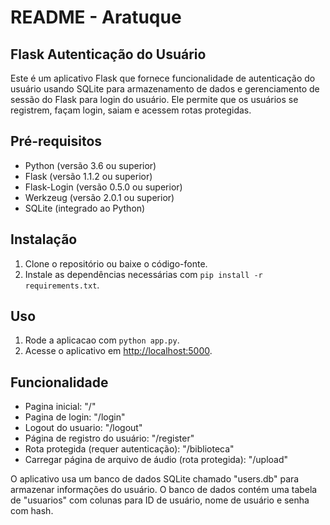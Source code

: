 # README - Aratuque

## Flask Autenticação do Usuário

Este é um aplicativo Flask que fornece funcionalidade de autenticação do usuário usando SQLite para armazenamento de dados e gerenciamento de sessão do Flask para login do usuário. Ele permite que os usuários se registrem, façam login, saiam e acessem rotas protegidas.

## Pré-requisitos

- Python (versão 3.6 ou superior)
- Flask (versão 1.1.2 ou superior)
- Flask-Login (versão 0.5.0 ou superior)
- Werkzeug (versão 2.0.1 ou superior)
- SQLite (integrado ao Python)

## Instalação

1. Clone o repositório ou baixe o código-fonte.
2. Instale as dependências necessárias com `pip install -r requirements.txt`.


## Uso
1. Rode a aplicacao com `python app.py`.
2. Acesse o aplicativo em [http://localhost:5000](http://localhost:5000).

## Funcionalidade

- Pagina inicial: "/"
- Pagina de login: "/login"
- Logout do usuario: "/logout"
- Página de registro do usuário: "/register"
- Rota protegida (requer autenticação): "/biblioteca"
- Carregar página de arquivo de áudio (rota protegida): "/upload"

O aplicativo usa um banco de dados SQLite chamado "users.db" para armazenar informações do usuário. O banco de dados contém uma tabela de "usuarios" com colunas para ID de usuário, nome de usuário e senha com hash.
